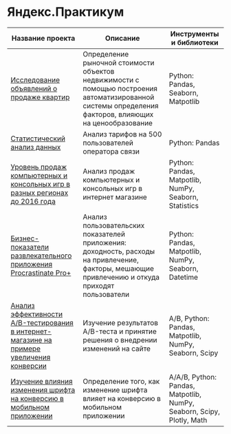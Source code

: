 # Яндекс.Практикум
| Название проекта  | Описание | Инструменты и библиотеки |
| ------------- | ------------- | --------- |
| [Исследование объявлений о продаже квартир](https://github.com/denisdavydovich/Yandex.Practicum/blob/a27f609b73eeaf5991975e90d0cc3051659c5c3b/%D0%98%D1%81%D1%81%D0%BB%D0%B5%D0%B4%D0%BE%D0%B2%D0%B0%D0%BD%D0%B8%D0%B5%20%D0%BE%D0%B1%D1%8A%D1%8F%D0%B2%D0%BB%D0%B5%D0%BD%D0%B8%D0%B8%CC%86%20%D0%BE%20%D0%BF%D1%80%D0%BE%D0%B4%D0%B0%D0%B6%D0%B5%20%D0%BA%D0%B2%D0%B0%D1%80%D1%82%D0%B8%D1%80.py)| Определение рыночной стоимости объектов недвижимости с помощью построения автоматизированной системы определения факторов, влияющих на ценообразование  |Python: Pandas, Seaborn, Matpotlib        |
| [Статистический анализ данных](https://github.com/denisdavydovich/Yandex.Practicum/blob/main/%D0%A1%D1%82%D0%B0%D1%82%D0%B8%D1%81%D1%82%D0%B8%D1%87%D0%B5%D1%81%D0%BA%D0%B8%D0%B8%CC%86%20%D0%B0%D0%BD%D0%B0%D0%BB%D0%B8%D0%B7%20%D0%B4%D0%B0%D0%BD%D0%BD%D1%8B%D1%85.py) | Анализ тарифов на 500 пользователей оператора связи  |Python: Pandas         |
| [Уровень продаж компьютерных и консольных игр в разных регионах до 2016 года](https://github.com/denisdavydovich/Yandex.Practicum/blob/main/%D0%A3%D1%80%D0%BE%D0%B2%D0%B5%D0%BD%D1%8C%20%D0%BF%D1%80%D0%BE%D0%B4%D0%B0%D0%B6%20%D0%BA%D0%BE%D0%BC%D0%BF%D1%8C%D1%8E%D1%82%D0%B5%D1%80%D0%BD%D1%8B%D1%85%20%D0%B8%20%D0%BA%D0%BE%D0%BD%D1%81%D0%BE%D0%BB%D1%8C%D0%BD%D1%8B%D1%85%20%D0%B8%D0%B3%D1%80%20%D0%B2%20%D1%80%D0%B0%D0%B7%D0%BD%D1%8B%D1%85%20%D1%80%D0%B5%D0%B3%D0%B8%D0%BE%D0%BD%D0%B0%D1%85%20%D0%B4%D0%BE%202016%20%D0%B3%D0%BE%D0%B4%D0%B0.py)  | Анализ продаж компьютерных и консольных игр в интернет магазине |Python: Pandas, Matpotlib, NumPy, Seaborn, Statistics|
| [Бизнес-показатели развлекательного приложения Procrastinate Pro+](https://github.com/denisdavydovich/Yandex.Practicum/blob/main/%D0%91%D0%B8%D0%B7%D0%BD%D0%B5%D1%81-%D0%BF%D0%BE%D0%BA%D0%B0%D0%B7%D0%B0%D1%82%D0%B5%D0%BB%D0%B8%20%D1%80%D0%B0%D0%B7%D0%B2%D0%BB%D0%B5%D0%BA%D0%B0%D1%82%D0%B5%D0%BB%D1%8C%D0%BD%D0%BE%D0%B3%D0%BE%20%D0%BF%D1%80%D0%B8%D0%BB%D0%BE%D0%B6%D0%B5%D0%BD%D0%B8%D1%8F%20Procrastinate%20Pro%2B.py)  | Анализ пользовательских показателей приложения: доходность, расходы на привлечение, факторы, мешающие привлечению и откуда приходят пользователи |Python: Pandas, Matpotlib, NumPy, Seaborn, Datetime|
| [Анализ эффективности A/B-тестирования в интернет-магазине на примере увеличения конверсии](https://github.com/denisdavydovich/Yandex.Practicum/blob/main/%D0%90%D0%BD%D0%B0%D0%BB%D0%B8%D0%B7%20%D1%8D%D1%84%D1%84%D0%B5%D0%BA%D1%82%D0%B8%D0%B2%D0%BD%D0%BE%D1%81%D1%82%D0%B8%20A%20B-%D1%82%D0%B5%D1%81%D1%82%D0%B8%D1%80%D0%BE%D0%B2%D0%B0%D0%BD%D0%B8%D1%8F%20%D0%B2%20%D0%B8%D0%BD%D1%82%D0%B5%D1%80%D0%BD%D0%B5%D1%82-%D0%BC%D0%B0%D0%B3%D0%B0%D0%B7%D0%B8%D0%BD%D0%B5%20%D0%BD%D0%B0%20%D0%BF%D1%80%D0%B8%D0%BC%D0%B5%D1%80%D0%B5%20%D1%83%D0%B2%D0%B5%D0%BB%D0%B8%D1%87%D0%B5%D0%BD%D0%B8%D1%8F%20%D0%BA%D0%BE%D0%BD%D0%B2%D0%B5%D1%80%D1%81%D0%B8%D0%B8.py)| Изучение результатов A/B-теста и принятие решения о внедрении изменений на сайте |A/B, Python: Pandas, Matpotlib, NumPy, Seaborn, Scipy|
| [Изучение влияния изменения шрифта на конверсию в мобильном приложении](https://github.com/denisdavydovich/Yandex.Practicum/blob/main/%D0%98%D0%B7%D1%83%D1%87%D0%B5%D0%BD%D0%B8%D0%B5%20%D0%B2%D0%BB%D0%B8%D1%8F%D0%BD%D0%B8%D1%8F%20%D0%B8%D0%B7%D0%BC%D0%B5%D0%BD%D0%B5%D0%BD%D0%B8%D1%8F%20%D1%88%D1%80%D0%B8%D1%84%D1%82%D0%B0%20%D0%BD%D0%B0%20%D0%BA%D0%BE%D0%BD%D0%B2%D0%B5%D1%80%D1%81%D0%B8%D1%8E%20%D0%B2%20%D0%BC%D0%BE%D0%B1%D0%B8%D0%BB%D1%8C%D0%BD%D0%BE%D0%BC%20%D0%BF%D1%80%D0%B8%D0%BB%D0%BE%D0%B6%D0%B5%D0%BD%D0%B8%D0%B8%20.py)  | Определение того, как изменение шрифта влияет на конверсию в мобильном приложении |A/A/B, Python: Pandas, Matpotlib, NumPy, Seaborn, Scipy, Plotly, Math|

